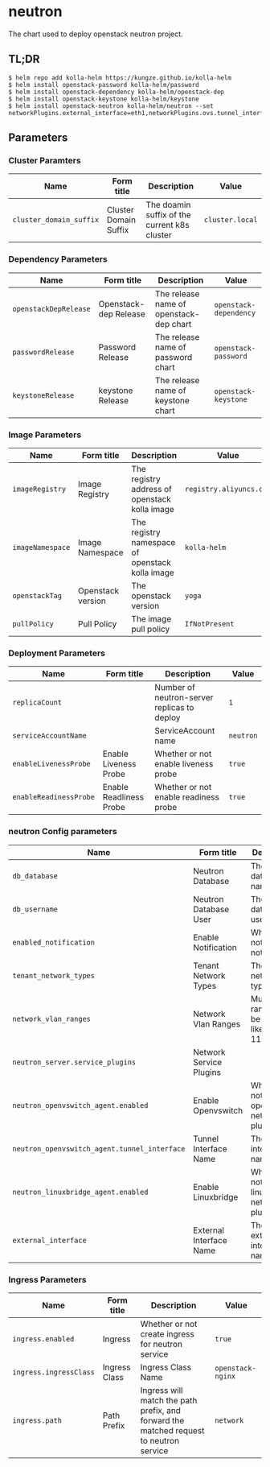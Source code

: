 
# neutron

The chart used to deploy openstack neutron project.

## TL;DR

```shell
$ helm repo add kolla-helm https://kungze.github.io/kolla-helm
$ helm install openstack-password kolla-helm/password
$ helm install openstack-dependency kolla-helm/openstack-dep
$ helm install openstack-keystone kolla-helm/keystone
$ helm install openstack-neutron kolla-helm/neutron --set networkPlugins.external_interface=eth1,networkPlugins.ovs.tunnel_interface=eth2
```

## Parameters

### Cluster Paramters

| Name                    | Form title            | Description                                  | Value           |
| ----------------------- | --------------------- | -------------------------------------------- | --------------- |
| `cluster_domain_suffix` | Cluster Domain Suffix | The doamin suffix of the current k8s cluster | `cluster.local` |


### Dependency Parameters

| Name                  | Form title            | Description                             | Value                  |
| --------------------- | --------------------- | --------------------------------------- | ---------------------- |
| `openstackDepRelease` | Openstack-dep Release | The release name of openstack-dep chart | `openstack-dependency` |
| `passwordRelease`     | Password Release      | The release name of password chart      | `openstack-password`   |
| `keystoneRelease`     | keystone Release      | The release name of keystone chart      | `openstack-keystone`   |


### Image Parameters

| Name             | Form title        | Description                                     | Value                   |
| ---------------- | ----------------- | ----------------------------------------------- | ----------------------- |
| `imageRegistry`  | Image Registry    | The registry address of openstack kolla image   | `registry.aliyuncs.com` |
| `imageNamespace` | Image Namespace   | The registry namespace of openstack kolla image | `kolla-helm`            |
| `openstackTag`   | Openstack version | The openstack version                           | `yoga`                  |
| `pullPolicy`     | Pull Policy       | The image pull policy                           | `IfNotPresent`          |


### Deployment Parameters

| Name                   | Form title              | Description                                                              | Value    |
| ---------------------- | ----------------------- | ------------------------------------------------------------------------ | -------- |
| `replicaCount`         |                         | Number of neutron-server replicas to deploy                              | `1`      |
| `serviceAccountName`   |                         | ServiceAccount name                                                      | `neutron` |
| `enableLivenessProbe`  | Enable Liveness Probe   | Whether or not enable liveness probe                                     | `true`   |
| `enableReadinessProbe` | Enable Readliness Probe | Whether or not enable readiness probe                                    | `true`   |


### neutron Config parameters

| Name                                  | Form title                  | Description                                         | Value     |
| ------------------------------------- | --------------------------- | --------------------------------------------------- | ----------|
| `db_database`                         | Neutron Database            | The neutron database name                           | `neutron` |
| `db_username`                         | Neutron Database User       | The neutron database user name                      | `neutron` |
| `enabled_notification`                | Enable Notification         | Whether or not enable notification                  | `false`   |
| `tenant_network_types`                | Tenant Network Types        | The tenant network types                            | `vlan`    |
| `network_vlan_ranges`                 | Network Vlan Ranges         |Multiple ranges can be defined like so: 1100:1110    | `1001:1100`|
| `neutron_server.service_plugins`      | Network Service Plugins     |                                                     | `router`   |
| `neutron_openvswitch_agent.enabled`          | Enable Openvswitch          | Whether or not enable openvswitch network plug-in   | `true`    |
| `neutron_openvswitch_agent.tunnel_interface` | Tunnel Interface Name       | The tunnel interface name                           | `eth0`    |
| `neutron_linuxbridge_agent.enabled`          | Enable Linuxbridge          | Whether or not enable linuxbridge network plug-in   | `false`    |
| `external_interface`                  | External Interface Name       | The extertnal interface name                           | `eth1`    |

### Ingress Parameters

| Name                   | Form title    | Description                                                                             | Value             |
| ---------------------- | ------------- | --------------------------------------------------------------------------------------- | ----------------- |
| `ingress.enabled`      | Ingress       | Whether or not create ingress for neutron service                                      | `true`            |
| `ingress.ingressClass` | Ingress Class | Ingress Class Name                                                                      | `openstack-nginx` |
| `ingress.path`         | Path Prefix   | Ingress will match the path prefix, and forward the matched request to neutron service | `network`         |
